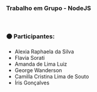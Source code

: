 ### Trabalho em Grupo - NodeJS
<br>
  
<h3>🟠 Participantes:</h3>

<ul>
  <li>Alexia Raphaela da Silva</li>
  <li>Flavia Sorati</li>
  <li>Amanda de Lima Luiz</li>
  <li>George Wanderson</li>
  <li>Camilla Cristina Lima de Souto</li>
  <li>Íris Gonçalves</li>
  
  
